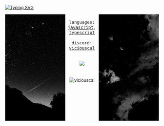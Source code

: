 <a href="https://git.io/typing-svg"><img src="https://readme-typing-svg.demolab.com?font=Fira+Code&pause=1000&color=A9A9A9&width=435&lines=Welcome+To+My+Profile+%3A)" alt="Typing SVG" /></a><div align="center">
  <p float="left">
    <img src="/images/2.png" height="350" align="left">
    <img src="/images/1.png" height="350" align="right">
  </p>
  <div align="center">
  <div align="center">
    <samp>
      <br> languages: <a href="https://developer.mozilla.org/en-US/docs/Web/JavaScript">javascript</a>, <a href="https://www.typescriptlang.org/">typescript</a>
      <br>
      <br> discord: <a href="https://discord.com/users/883820228360929320">viciouscal</a>
      <br>
    </samp>
  </div>
  </div>
  <br>
  <br>
  <img width="100px" src="https://komarev.com/ghpvc/?username=viciouscal&style=flat-square&color=90acd0" />
  <br>
  <br>
  <br>
  <img align="center" src="https://github-readme-stats.vercel.app/api?username=viciouscal&show_icons=true&locale=en&theme=dracula&border_radius=15&hide_border=true&title_color=90acd0" alt="viciouscal" width="340" />
</div>
